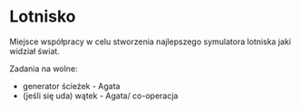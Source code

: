 # Lotnisko
Miejsce współpracy w celu stworzenia najlepszego symulatora lotniska jaki widział świat.

Zadania na wolne:
- generator ścieżek - Agata
- (jeśli się uda) wątek - Agata/ co-operacja
